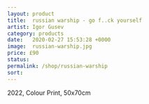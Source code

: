 ```yaml
---
layout: product
title:  russian warship - go f..ck yourself
artist: Igor Gusev
category: products
date:   2020-02-27 15:53:28 +0000
image:  russian-warship.jpg
price: £90
status:
permalink: /shop/russian-warship
sort: 
---
```

2022, Colour Print, 50x70cm
